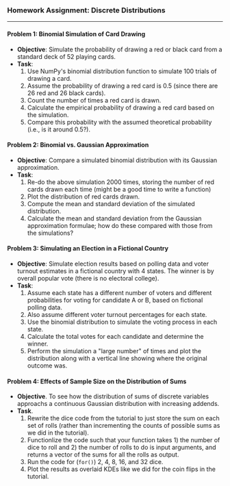 ### Homework Assignment: Discrete Distributions

---

#### Problem 1: Binomial Simulation of Card Drawing
- **Objective**: Simulate the probability of drawing a red or black card from a standard deck of 52 playing cards.
- **Task**:
  1. Use NumPy's binomial distribution function to simulate 100 trials of drawing a card.
  2. Assume the probability of drawing a red card is 0.5 (since there are 26 red and 26 black cards).
  3. Count the number of times a red card is drawn.
  4. Calculate the empirical probability of drawing a red card based on the simulation.
  5. Compare this probability with the assumed theoretical probability (i.e., is it around 0.5?).

#### Problem 2: Binomial vs. Gaussian Approximation
- **Objective**: Compare a simulated binomial distribution with its Gaussian approximation.
- **Task**:
  1. Re-do the above simulation 2000 times, storing the number of red cards drawn each time (might be a good time to write a function)
  2. Plot the distribution of red cards drawn.
  3. Compute the mean and standard deviation of the simulated distribution.
  4. Calculate the mean and standard deviation from the Gaussian approximation formulae; how do these compared with those from the simulations?

#### Problem 3: Simulating an Election in a Fictional Country
- **Objective**: Simulate election results based on polling data and voter turnout estimates in a fictional country with 4 states. The winner is by overall popular vote (there is no electoral college).
- **Task**:
  1. Assume each state has a different number of voters and different probabilities for voting for candidate A or B, based on fictional polling data.
  2. Also assume different voter turnout percentages for each state.
  3. Use the binomial distribution to simulate the voting process in each state.
  4. Calculate the total votes for each candidate and determine the winner.
  5. Perform the simulation a "large number" of times and plot the distribution along with a vertical line showing where the original outcome was.

#### Problem 4: Effects of Sample Size on the Distribution of Sums
- **Objective**. To see how the distribution of sums of discrete variables approachs a continuous Gaussian distribution with increasing addends. 
- **Task**.
  1. Rewrite the dice code from the tutorial to just store the sum on each set of rolls (rather than incrementing the counts of possible sums as we did in the tutorial).
  2. Functionlize the code such that your function takes 1) the number of dice to roll and 2) the number of rolls to do is input arguments, and returns a vector of the sums for all the rolls as output.
  3. Run the code for (``for()``)  2, 4, 8, 16, and 32 dice.
  4. Plot the results as overlaid KDEs like we did for the coin flips in the tutorial.



